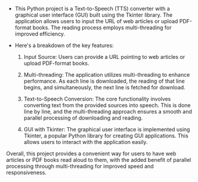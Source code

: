 
- This Python project is a Text-to-Speech (TTS) converter with a graphical user interface (GUI) built using the Tkinter library. 
  The application allows users to input the URL of web articles or upload PDF-format books. The reading process employs
  multi-threading for improved efficiency.

- Here's a breakdown of the key features:

  1) Input Source: Users can provide a URL pointing to web articles or upload PDF-format books.

  2) Multi-threading: The application utilizes multi-threading to enhance performance. As each line is downloaded, the reading of that line begins, and simultaneously, the next line is fetched for download.

  3) Text-to-Speech Conversion: The core functionality involves converting text from the provided sources into speech. This is done line by line, and the multi-threading approach ensures a smooth and parallel processing of downloading and reading.

  4) GUI with Tkinter: The graphical user interface is implemented using Tkinter, a popular Python library for creating GUI applications. This allows users to interact with the application easily.

Overall, this project provides a convenient way for users to have web articles or PDF books read aloud to them, with the added benefit of parallel processing through multi-threading for improved speed and responsiveness.
